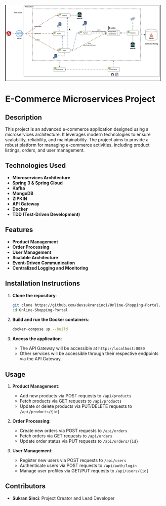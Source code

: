 ![](application-arhitecture.png)
# E-Commerce Microservices Project

## Description
This project is an advanced e-commerce application designed using a microservices architecture. It leverages modern technologies to ensure scalability, reliability, and maintainability. The project aims to provide a robust platform for managing e-commerce activities, including product listings, orders, and user management.

## Technologies Used
- **Microservices Architecture**
- **Spring 3 & Spring Cloud**
- **Kafka**
- **MongoDB**
- **ZIPKIN**
- **API Gateway**
- **Docker**
- **TDD (Test-Driven Development)**

## Features
- **Product Management**
- **Order Processing**
- **User Management**
- **Scalable Architecture**
- **Event-Driven Communication**
- **Centralized Logging and Monitoring**

## Installation Instructions
1. **Clone the repository**:
    ```bash
    git clone https://github.com/devsukransinci/Online-Shopping-Portal.git
    cd Online-Shopping-Portal
    ```

2. **Build and run the Docker containers**:
    ```bash
    docker-compose up --build
    ```

3. **Access the application**:
    - The API Gateway will be accessible at `http://localhost:8080`
    - Other services will be accessible through their respective endpoints via the API Gateway.

## Usage
1. **Product Management**:
    - Add new products via POST requests to `/api/products`
    - Fetch products via GET requests to `/api/products`
    - Update or delete products via PUT/DELETE requests to `/api/products/{id}`

2. **Order Processing**:
    - Create new orders via POST requests to `/api/orders`
    - Fetch orders via GET requests to `/api/orders`
    - Update order status via PUT requests to `/api/orders/{id}`

3. **User Management**:
    - Register new users via POST requests to `/api/users`
    - Authenticate users via POST requests to `/api/auth/login`
    - Manage user profiles via GET/PUT requests to `/api/users/{id}`

## Contributors
- **Sukran Sinci**: Project Creator and Lead Developer
